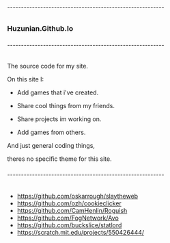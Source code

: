 ######  ---------------------------------------------------------

### Huzunian.Github.Io

######  ---------------------------------------------------------


The source code for my site.

On this site I:

- Add games that i've created.

- Share cool things from my friends.

- Share projects im working on.

- Add games from others.

And just general coding things,

theres no specific theme for this site.

###### ---------------------------------------------------------

- https://github.com/oskarrough/slaytheweb
- https://github.com/ozh/cookieclicker
- https://github.com/CamHenlin/Roguish
- https://github.com/FogNetwork/Avo
- https://github.com/buckslice/statlord
- https://scratch.mit.edu/projects/550426444/
